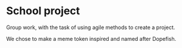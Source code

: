 # School project

Group work, with the task of using agile methods to create a project. 

We chose to make a meme token inspired and named after Dopefish. 